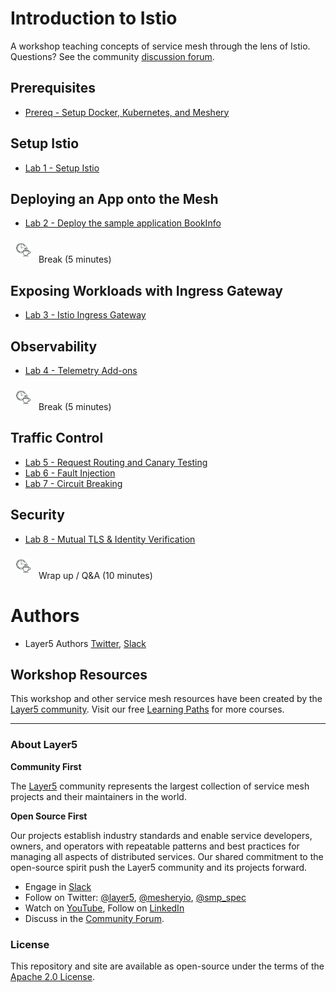 # Introduction to Istio
A workshop teaching concepts of service mesh through the lens of Istio. Questions? See the community [discussion forum](http://discuss.layer5.io).

## Prerequisites

- [Prereq - Setup Docker, Kubernetes, and Meshery](prereq/README.md)

## Setup Istio
- [Lab 1 - Setup Istio](lab-1/README.md)

## Deploying an App onto the Mesh
- [Lab 2 - Deploy the sample application BookInfo](lab-2/README.md)

<p>
<img src="img/break.png" height="25px" style="text-align:left; padding:8px" />
Break (5 minutes)
</p>

## Exposing Workloads with Ingress Gateway

- [Lab 3 - Istio Ingress Gateway](lab-3/README.md)

## Observability

- [Lab 4 - Telemetry Add-ons](lab-4/README.md)

<p>
<img src="img/break.png" height="25px" style="text-align:left; padding:8px" />
Break (5 minutes)
</p>

## Traffic Control
- [Lab 5 - Request Routing and Canary Testing](lab-5/README.md)
- [Lab 6 - Fault Injection](lab-6/README.md)
- [Lab 7 - Circuit Breaking](lab-7/README.md)

## Security
- [Lab 8 - Mutual TLS & Identity Verification](lab-8/README.md)

<p>
<img src="img/break.png" height="25px" style="text-align:left; padding:8px" />
Wrap up / Q&A (10 minutes)
</p>

# Authors

- Layer5 Authors [Twitter](https://twitter.com/layer5), [Slack](http://slack.layer5.io)

## Workshop Resources

This workshop and other service mesh resources have been created by the [Layer5 community](https://layer5.io/community). Visit our free [Learning Paths](https://layer5.io/learn/learning-paths) for more courses.

<hr />

### About Layer5

**Community First**

<p>The <a href="https://layer5.io">Layer5</a> community represents the largest collection of service mesh projects and their maintainers in the world.</p>

**Open Source First**

<p>Our projects establish industry standards and enable service developers, owners, and operators with repeatable patterns and best practices for managing all aspects of distributed services. Our shared commitment to the open-source spirit push the Layer5 community and its projects forward.</p>

- Engage in [Slack](http://slack.layer5.io)
- Follow on Twitter: [@layer5](https://twitter.com/layer5), [@mesheryio](https://twitter.com/mesheryio), [@smp_spec](https://twitter.com/smp_spec)
- Watch on [YouTube](https://www.youtube.com/channel/UCFL1af7_wdnhHXL1InzaMvA?sub_confirmation=1), Follow on [LinkedIn](https://www.linkedin.com/company/layer5)
- Discuss in the [Community Forum](https://discuss.layer5.io).

### License

This repository and site are available as open-source under the terms of the [Apache 2.0 License](https://opensource.org/licenses/Apache-2.0).

